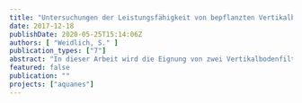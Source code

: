 ```yaml
---
title: "Untersuchungen der Leistungsfähigkeit von bepflanzten Vertikalbodenfiltern zur Elimination von Spurenstoffen nach der Ozonung im Vergleich zu Sandfiltern"
date: 2017-12-18
publishDate: 2020-05-25T15:14:06Z
authors: [ "Weidlich, S." ]
publication_types: ["7"]
abstract: "In dieser Arbeit wird die Eignung von zwei Vertikalbodenfiltern, die an einer Ozonung (O3) zur weitergehenden Spurenstoffelimination im Kläranlagenablauf nachgeschaltet werden, untersucht. Die Bodenfilter unterscheiden sich primär in den verwendeten Filtermaterialien: Sand, als konventionelles Füllmaterial (BF1), und BioChar als alternatives Substrat (BF2). Letzteres setzt sich aus Lava- und Pflanzenkohle zusammen und soll auf Grund der zusätzlichen adsorptiven Reinigungsleistung für eine weitergehende Spurenstoffelimination sorgen. Die Pilotanlage wurde während des Versuchszeitraums wöchentlich an vier Messstellen (Zu- und Ablauf der Ozonanlage, Abläufe beider Bodenfilter) beprobt und hinsichtlich Wasserqualitätsparameter und Spurenstoffe untersucht. Die ausgewählten Spurenstoffe stammen aus den Bereichen Pharmazie, Landwirtschaft und Industrie. Allgemein sorgten die Bodenfilter für eine Verbesserung der Wasserqualität, welche sich unter anderem durch eine Reduktion des CSB und des DOC äußerte. Der CSB verringerte sich von 28,8 mg/L (Ablauf Ozonung) auf 18,4 mg/L (BF1) bzw. 17,4 mg/L (BF2), der Nitratgehalt von 12,1 mg/L auf 10,1 mg/L (BF1) bzw. 8,5 mg/L (BF2). Ebenfalls sorgten beide BF für eine Verminderung des Gesamtphosphors, welcher von 0,44 mg/L auf 0,11 mg/L (BF1) bzw. 0,27 mg/L (BF2) reduziert wurde. Der gelöste Phosphoranteil und das Orhophosphat reduzierten sich ebenfalls im BF1 (Pgel um 0,06 mg/L und oPO4 um 0,03 mg/L), wohingegen diese Fraktionen im BF2 um 0,10 mg/L (Pgel)und0,13mg/L (oPO4) anstiegen. Bei den Spurenstoffen zeigte die Ozonanlage hohe Wirkungsgrade (> 95%) bei einigen Substanzen, wie zum Beispiel für Diclofenac und Carbamazepin. Im BF1 lassen sich keine zusätzliche Elimination der Spurenstoffe feststellen. Wohingegen im BF2 eine weitergehende Elimination auf Grund der adsorptiven Wirkung bei vier Substanzen (Candesartan (CAN), Benzotriazol (BTA), Metoprolol (MTP), Oxipurinol (OXP)) zu beobachten war. Während des Versuchszeitraums sind sehr hohe Eliminationsleistungen (> 95%) in der Verfahrenskombination O3 + BF2 bei den Spurenstoffe MTP und BTA zu verzeichnen. Dabei waren die Unterschiede bei BTA deutlich ausgeprägter: der Wirkungsgrad stieg von 74,5 (O3 + BF1) auf 90,5% (O3 + BF2). Der größte Unterschied innerhalb der BF bestand bei OXP. Dort erhöhten sich die Wirkungsgrade von 43,1% auf 88,7%. Gegen Ende des Versuchszeitraumes deutete sich eine Abnahme der Eliminationsleistungen von CAN und OXP an, welches auf eine Erschöpfung des Sorptionspotentials schließen lässt. Ähnliche Tendenzen zeigen sich bei Raumfiltern, welche mit Aktivkohle gefüllt sind. Daher ist davon auszugehen, dass sich die Leistungsfähigkeiten des BF2 mit steigender Betriebsdauer denen des BF1 angleichen. Insgesamt eignen sich Vertikalbodenfilter für die Aufbereitung von ozoniertem Abwasser. Im Vergleich zu konventionellen Raumfiltern weisen sie einen geringeren Wartungsaufwand auf, besitzen aber einen deutlich höheren Platzbedarf (Faktor 1700). Die Ergebnisse dieser Arbeit lassen darauf schließen, dass die weitergehende Spurenstoffelimination der Bodenfilter vergleichbar mit ähnlich gefüllten Raumfiltern ist."
featured: false
publication: ""
projects: ["aquanes"]
---
```


